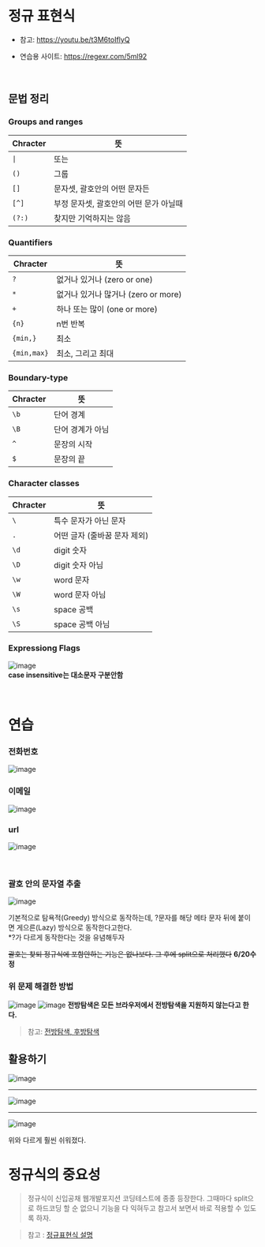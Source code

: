 # 정규 표현식

- 참고: https://youtu.be/t3M6toIflyQ

- 연습용 사이트: https://regexr.com/5ml92   
   
<br>
   
## 문법 정리

### Groups and ranges

| Chracter | 뜻                                     |
| -------- | -------------------------------------- |
| `\|`     | 또는                                   |
| `()`     | 그룹                                   |
| `[]`     | 문자셋, 괄호안의 어떤 문자든           |
| `[^]`    | 부정 문자셋, 괄호안의 어떤 문가 아닐때 |
| `(?:)`   | 찾지만 기억하지는 않음                 |

### Quantifiers

| Chracter    | 뜻                                  |
| ----------- | ----------------------------------- |
| `?`         | 없거나 있거나 (zero or one)         |
| `*`         | 없거나 있거나 많거나 (zero or more) |
| `+`         | 하나 또는 많이 (one or more)        |
| `{n}`       | n번 반복                            |
| `{min,}`    | 최소                                |
| `{min,max}` | 최소, 그리고 최대                   |

### Boundary-type

| Chracter | 뜻               |
| -------- | ---------------- |
| `\b`     | 단어 경계        |
| `\B`     | 단어 경계가 아님 |
| `^`      | 문장의 시작      |
| `$`      | 문장의 끝        |

### Character classes

| Chracter | 뜻                           |
| -------- | ---------------------------- |
| `\`      | 특수 문자가 아닌 문자        |
| `.`      | 어떤 글자 (줄바꿈 문자 제외) |
| `\d`     | digit 숫자                   |
| `\D`     | digit 숫자 아님              |
| `\w`     | word 문자                    |
| `\W`     | word 문자 아님               |
| `\s`     | space 공백                   |
| `\S`     | space 공백 아님              |

### Expressiong Flags
![image](https://user-images.githubusercontent.com/43921054/109905597-5e364480-7ce2-11eb-8c35-81a5eeb4d1e6.png)  
**case insensitive는 대소문자 구분안함**  

<br>

# 연습
### 전화번호

![image](https://user-images.githubusercontent.com/43921054/109906018-0fd57580-7ce3-11eb-8efd-19e5df13c6ff.png)
### 이메일

![image](https://user-images.githubusercontent.com/43921054/109906198-6773e100-7ce3-11eb-87c2-a6c4b370085d.png)
### url

![image](https://user-images.githubusercontent.com/43921054/109906300-95f1bc00-7ce3-11eb-80f1-f1484515f374.png)

<br>

### 괄호 안의 문자열 추출 
![image](https://user-images.githubusercontent.com/43921054/122645809-3961c200-d157-11eb-8a2f-b8be9c401401.png)

기본적으로 탐욕적(Greedy) 방식으로 동작하는데, ?문자를 해당 메타 문자 뒤에 붙이면 게으른(Lazy) 방식으로 동작한다고한다.   
*?가 다르게 동작한다는 것을 유념해두자

~~괄호는 찾되 정규식에 포함안하는 기능은 없나보다. 그 후에 split으로 처리했다~~  **6/20수정**
### 위 문제 해결한 방법
![image](https://user-images.githubusercontent.com/43921054/122647011-24882d00-d15d-11eb-9f8d-a05695448f3c.png)
![image](https://user-images.githubusercontent.com/43921054/122647064-58635280-d15d-11eb-8878-b3cc5fbf632a.png)
**전방탐색은 모든 브라우저에서 전방탐색을 지원하지 않는다고 한다.**
> 참고: [전방탐색, 후방탐색](https://medium.com/@originerd/%EC%A0%95%EA%B7%9C%ED%91%9C%ED%98%84%EC%8B%9D-%EC%A2%80-%EB%8D%94-%EA%B9%8A%EC%9D%B4-%EC%95%8C%EC%95%84%EB%B3%B4%EA%B8%B0-5bd16027e1e0)

## 활용하기
![image](https://user-images.githubusercontent.com/43921054/109906495-f3860880-7ce3-11eb-935f-239a44d3170c.png)

---

![image](https://user-images.githubusercontent.com/43921054/122645862-82b21180-d157-11eb-9b61-668a12b96551.png)

---

![image](https://user-images.githubusercontent.com/43921054/122647285-74b3bf00-d15e-11eb-884a-f94accda8a7d.png)   

위와 다르게 훨씬 쉬워졌다.

# 정규식의 중요성

> 정규식이 신입공채 웹개발포지션 코딩테스트에 종종 등장한다. 그때마다 split으로 하드코딩 할 순 없으니 기능을 다 익혀두고 참고서 보면서 바로 적용할 수 있도록 하자.

> 참고 : [정규표현식 설명](https://curryyou.tistory.com/234) 
